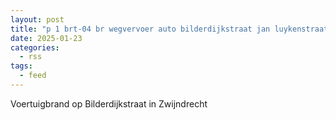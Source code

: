 ```yaml
---
layout: post
title: "p 1 brt-04 br wegvervoer auto bilderdijkstraat jan luykenstraat zwijndrecht 186331"
date: 2025-01-23
categories: 
  - rss
tags: 
  - feed
---
```


Voertuigbrand op Bilderdijkstraat in Zwijndrecht
